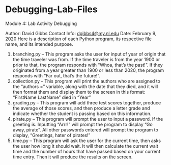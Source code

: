 # Debugging-Lab-Files
Module 4: Lab Activity Debugging

Author: David Gibbs
Contact Info: dgibbs4@my.nl.edu
Date: February 9, 2020
Here is a description of each Python program, its respective file name, and its intended purpose.
1.	branching.py – This program asks the user for input of year of origin that the time traveler was from. If the time traveler is from the year 1900 or prior to that, the program responds with “Whoa, that’s the past!”. If they originated from a year greater than 1900 or less than 2020, the program responds with “Far out, that’s the future!”.
2.	collection.py – This program will print the authors who are assigned to the “authors =” variable, along with the date that they died, and it will then format them and display them to the screen in this format: “FirstName LastName” died in “Year”
3.	grading.py – This program will add three test scores together, produce the average of those scores, and then produce a letter grade and indicate whether the student is passing based on this information.
4.	pirate.py – This program will prompt the user to input a password. If the greeting is. Inputting “Arrr!” will prompt the program to display “Go away, pirate”. All other passwords entered will prompt the program to display, “Greetings, hater of pirates!”
5.	time.py – This program will ask the user for the current time, then asks the user how long it should wait. It will then calculate the current wait time and the number of hours that have passed based on your current time entry. Then it will produce the results on the screen.
